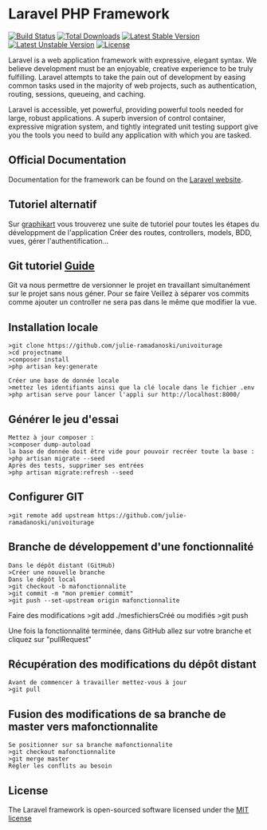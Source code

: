 # Laravel PHP Framework

[![Build Status](https://travis-ci.org/laravel/framework.svg)](https://travis-ci.org/laravel/framework)
[![Total Downloads](https://poser.pugx.org/laravel/framework/d/total.svg)](https://packagist.org/packages/laravel/framework)
[![Latest Stable Version](https://poser.pugx.org/laravel/framework/v/stable.svg)](https://packagist.org/packages/laravel/framework)
[![Latest Unstable Version](https://poser.pugx.org/laravel/framework/v/unstable.svg)](https://packagist.org/packages/laravel/framework)
[![License](https://poser.pugx.org/laravel/framework/license.svg)](https://packagist.org/packages/laravel/framework)

Laravel is a web application framework with expressive, elegant syntax. We believe development must be an enjoyable, creative experience to be truly fulfilling. Laravel attempts to take the pain out of development by easing common tasks used in the majority of web projects, such as authentication, routing, sessions, queueing, and caching.

Laravel is accessible, yet powerful, providing powerful tools needed for large, robust applications. A superb inversion of control container, expressive migration system, and tightly integrated unit testing support give you the tools you need to build any application with which you are tasked.

## Official Documentation

Documentation for the framework can be found on the [Laravel website](http://laravel.com/docs).
## Tutoriel alternatif 
Sur [graphikart](https://www.youtube.com/watch?v=WWfIDrGaFIw&list=PLjwdMgw5TTLUCpXVEehCHs99N7IWByS3i) vous trouverez une suite de tutoriel pour toutes les étapes du développment de l'application
Créer des routes, controllers, models, BDD, vues, gérer l'authentification...

## Git tutoriel [Guide](https://git-scm.com)
Git va nous permettre de versionner le projet en travaillant simultanément sur le projet sans nous géner.
Pour se faire Veillez à séparer vos commits comme ajouter un controller ne sera pas dans le même que modifier la vue.

## Installation locale
    >git clone https://github.com/julie-ramadanoski/univoiturage
    >cd projectname
    >composer install
    >php artisan key:generate

    Créer une base de donnée locale 
    >mettez les identifiants ainsi que la clé locale dans le fichier .env
    >php artisan serve pour lancer l'appli sur http://localhost:8000/

## Générer le jeu d'essai
	Mettez à jour composer :
	>composer dump-autoload
	la base de donnée doit être vide pour pouvoir recréer toute la base :
	>php artisan migrate --seed
	Après des tests, supprimer ses entrées
	>php artisan migrate:refresh --seed
	
## Configurer GIT
	>git remote add upstream https://github.com/julie-ramadanoski/univoiturage

## Branche de développement d'une fonctionnalité
	Dans le dépôt distant (GitHub)
	>Créer une nouvelle branche
	Dans le dépôt local
	>git checkout -b mafonctionnalite
	>git commit -m "mon premier commit"
	>git push --set-upstream origin mafonctionnalite

Faire des modifications
	>git add ./mesfichiersCréé ou modifiés
	>git push

Une fois la fonctionnalité terminée, dans GitHub allez sur votre branche et cliquez sur "pullRequest"

## Récupération des modifications du dépôt distant
	Avant de commencer à travailler mettez-vous à jour
	>git pull

## Fusion des modifications de sa branche de master vers mafonctionnalite
	Se positionner sur sa branche mafonctionnalite
	>git checkout mafonctionnalite
	>git merge master
	Régler les conflits au besoin



## License

The Laravel framework is open-sourced software licensed under the [MIT license](http://opensource.org/licenses/MIT)
